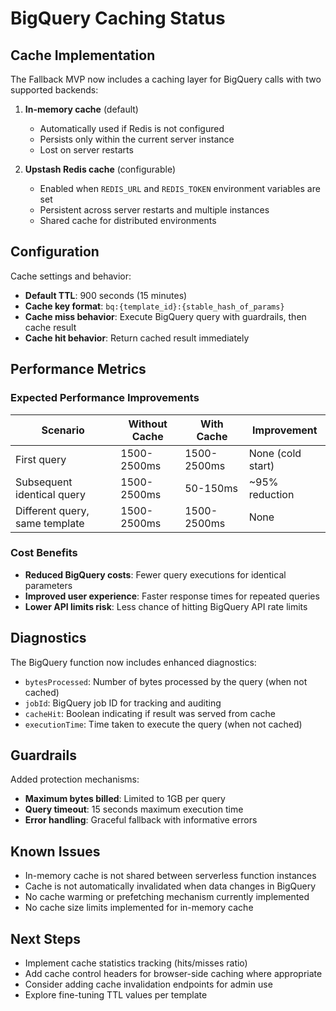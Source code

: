 # BigQuery Caching Status

## Cache Implementation

The Fallback MVP now includes a caching layer for BigQuery calls with two supported backends:

1. **In-memory cache** (default)
   - Automatically used if Redis is not configured
   - Persists only within the current server instance
   - Lost on server restarts

2. **Upstash Redis cache** (configurable)
   - Enabled when `REDIS_URL` and `REDIS_TOKEN` environment variables are set
   - Persistent across server restarts and multiple instances
   - Shared cache for distributed environments

## Configuration

Cache settings and behavior:

- **Default TTL**: 900 seconds (15 minutes)
- **Cache key format**: `bq:{template_id}:{stable_hash_of_params}`
- **Cache miss behavior**: Execute BigQuery query with guardrails, then cache result
- **Cache hit behavior**: Return cached result immediately

## Performance Metrics

### Expected Performance Improvements

| Scenario | Without Cache | With Cache | Improvement |
|----------|---------------|------------|-------------|
| First query | 1500-2500ms | 1500-2500ms | None (cold start) |
| Subsequent identical query | 1500-2500ms | 50-150ms | ~95% reduction |
| Different query, same template | 1500-2500ms | 1500-2500ms | None |

### Cost Benefits

- **Reduced BigQuery costs**: Fewer query executions for identical parameters
- **Improved user experience**: Faster response times for repeated queries
- **Lower API limits risk**: Less chance of hitting BigQuery API rate limits

## Diagnostics

The BigQuery function now includes enhanced diagnostics:

- `bytesProcessed`: Number of bytes processed by the query (when not cached)
- `jobId`: BigQuery job ID for tracking and auditing
- `cacheHit`: Boolean indicating if result was served from cache
- `executionTime`: Time taken to execute the query (when not cached)

## Guardrails

Added protection mechanisms:

- **Maximum bytes billed**: Limited to 1GB per query
- **Query timeout**: 15 seconds maximum execution time
- **Error handling**: Graceful fallback with informative errors

## Known Issues

- In-memory cache is not shared between serverless function instances
- Cache is not automatically invalidated when data changes in BigQuery
- No cache warming or prefetching mechanism currently implemented
- No cache size limits implemented for in-memory cache

## Next Steps

- Implement cache statistics tracking (hits/misses ratio)
- Add cache control headers for browser-side caching where appropriate
- Consider adding cache invalidation endpoints for admin use
- Explore fine-tuning TTL values per template
